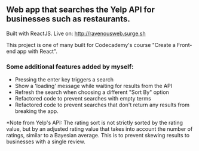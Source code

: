 ## Web app that searches the Yelp API for businesses such as restaurants.

Built with ReactJS. Live on: http://ravenousweb.surge.sh

This project is one of many built for Codecademy's course "Create a Front-end app with React". 

### Some additional features added by myself:
- Pressing the enter key triggers a search
- Show a 'loading' message while waiting for results from the API
- Refresh the search when choosing a different "Sort By" option
- Refactored code to prevent searches with empty terms
- Refactored code to prevent searches that don't return any results from breaking the app.


*Note from Yelp's API: 
The rating sort is not strictly sorted by the rating value, but by an adjusted rating value that takes into account the number of ratings, similar to a Bayesian average. This is to prevent skewing results to businesses with a single review.
